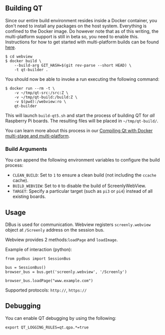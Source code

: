 ## Building QT

Since our entire build environment resides inside a Docker container, you don't need to install any packages on the host system. Everything is confined to the Docker image. Do however note that as of this writing, the multi-platform support is still in beta so, you need to enable this. Instructions for how to get started with multi-platform builds can be found [here](https://medium.com/@artur.klauser/building-multi-architecture-docker-images-with-buildx-27d80f7e2408).

```
$ cd webview
$ docker build \
    --build-arg GIT_HASH=$(git rev-parse --short HEAD) \
    -t qt-builder .
```

You should now be able to invoke a run executing the following command:

```
$ docker run --rm -t \
    -v ~/tmp/qt-src:/src:Z \
    -v ~/tmp/qt-build:/build:Z \
    -v $(pwd):/webview:ro \
    qt-builder
```

This will launch `build-qt5.sh` and start the process of building QT for *all* Raspberry Pi boards. The resulting files will be placed in `~/tmp/qt-build/`.

You can learn more about this process in our [Compiling Qt with Docker multi-stage and multi-platform](https://www.docker.com/blog/compiling-qt-with-docker-multi-stage-and-multi-platform/).

### Build Arguments

You can append the following environment variables to configure the build process:

* `CLEAN_BUILD`: Set to `1` to ensure a clean build (not including the `ccache` cache).
* `BUILD_WEBVIEW`:  Set to `0` to disable the build of ScreenlyWebView.
* `TARGET`: Specify a particular target (such as `pi3` or `pi4`) instead of all existing boards.

## Usage

DBus is used for communication.
Webview registers `screenly.webview` object at `/Screenly` address on the session bus.

Webview provides 2 methods:`loadPage` and `loadImage`.

Example of interaction (python):

```
from pydbus import SessionBus

bus = SessionBus()
browser_bus = bus.get('screenly.webview', '/Screenly')

browser_bus.loadPage("www.example.com")
```

Supported protocols: `http://`, `https://`

## Debugging

You can enable QT debugging by using the following:
```
export QT_LOGGING_RULES=qt.qpa.*=true
```
